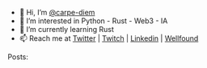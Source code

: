 ---
---

- 👋 Hi, I’m [@carpe-diem](https://github.com/carpe-diem)
- 👀 I’m interested in Python - Rust - Web3 - IA
- 🌱 I’m currently learning Rust
- 📫 Reach me at [Twitter](https://twitter.com/carpedev) | [Twitch](https://www.twitch.tv/carpedev) | [Linkedin](https://www.linkedin.com/in/paparelli/) | [Wellfound](https://wellfound.com/u/paparelli)

Posts:
